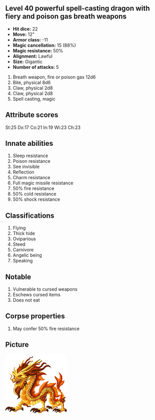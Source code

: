 ## Level 40 powerful spell-casting dragon with fiery and poison gas breath weapons

- **Hit dice:** 22
- **Move:** 12"
- **Armor class:** -11
- **Magic cancellation:** 15 (88%)
- **Magic resistance:** 50%
- **Alignment:** Lawful
- **Size:** Gigantic
- **Number of attacks:** 5
1. Breath weapon, fire or poison gas 12d6
2. Bite, physical 8d6
3. Claw, physical 2d8
4. Claw, physical 2d8
5. Spell casting, magic

## Attribute scores

St:25 Dx:17 Co:21 In:19 Wi:23 Ch:23

## Innate abilities

1. Sleep resistance
2. Poison resistance
3. See invisible
4. Reflection
5. Charm resistance
6. Full magic missile resistance
7. 50% fire resistance
8. 50% cold resistance
9. 50% shock resistance

## Classifications

1. Flying
2. Thick hide
3. Oviparious
4. Steed
5. Carnivore
6. Angelic being
7. Speaking

## Notable

1. Vulnerable to cursed weapons
2. Eschews cursed items
3. Does not eat

## Corpse properties

1. May confer 50% fire resistance

## Picture

![Ancient gold dragon](https://github.com/hyvanmielenpelit/GnollHackTileSet/blob/main/Monsters/ancient_gold_dragon/ancient_gold_dragon.png?raw=true)
